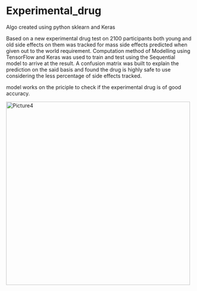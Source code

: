 # Experimental_drug
Algo created using python sklearn and Keras

Based on a new experimental drug test on 2100 participants both young and old side effects on them was tracked for mass side effects predicted when given out to the world requirement. Computation method of Modelling using TensorFlow and Keras was used to train and test using the Sequential model to arrive at the result. A confusion matrix was built to explain the prediction on the said basis and found the drug is highly safe to use considering the less percentage of side effects tracked.


model works on the priciple to check if the experimental drug is of good accuracy.


<img width="500" alt="Picture4" src="https://user-images.githubusercontent.com/75105149/153314457-34b9a2f3-650d-4303-af41-55e35933ef2e.png">
